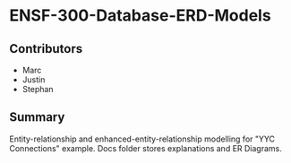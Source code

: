 # ENSF-300-Database-ERD-Models
## Contributors
- Marc
- Justin
- Stephan
## Summary
Entity-relationship and enhanced-entity-relationship modelling for "YYC Connections" example. Docs folder stores explanations and ER Diagrams.

